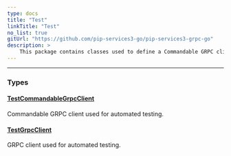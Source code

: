 ```yaml
---
type: docs
title: "Test"
linkTitle: "Test"
no_list: true
gitUrl: "https://github.com/pip-services3-go/pip-services3-grpc-go"
description: >
    This package contains classes used to define a Commandable GRPC client and a GRPC client that can be used for automated testing.
---
```

---
<div class="module-body"> 


### Types

#### [TestCommandableGrpcClient](test_commandable_grpc_client)
Commandable GRPC client used for automated testing.


#### [TestGrpcClient](test_grpc_client)
GRPC client used for automated testing.


</div>

